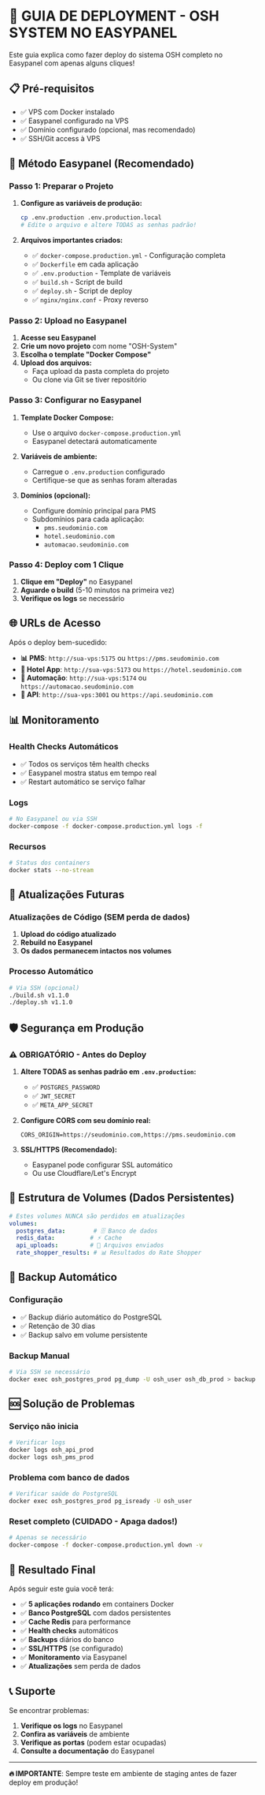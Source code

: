 # 🚀 GUIA DE DEPLOYMENT - OSH SYSTEM NO EASYPANEL

Este guia explica como fazer deploy do sistema OSH completo no Easypanel com apenas alguns cliques!

## 📋 Pré-requisitos

- ✅ VPS com Docker instalado
- ✅ Easypanel configurado na VPS
- ✅ Domínio configurado (opcional, mas recomendado)
- ✅ SSH/Git access à VPS

## 🎯 Método Easypanel (Recomendado)

### Passo 1: Preparar o Projeto

1. **Configure as variáveis de produção:**
   ```bash
   cp .env.production .env.production.local
   # Edite o arquivo e altere TODAS as senhas padrão!
   ```

2. **Arquivos importantes criados:**
   - ✅ `docker-compose.production.yml` - Configuração completa
   - ✅ `Dockerfile` em cada aplicação
   - ✅ `.env.production` - Template de variáveis
   - ✅ `build.sh` - Script de build
   - ✅ `deploy.sh` - Script de deploy
   - ✅ `nginx/nginx.conf` - Proxy reverso

### Passo 2: Upload no Easypanel

1. **Acesse seu Easypanel**
2. **Crie um novo projeto** com nome "OSH-System"
3. **Escolha o template "Docker Compose"**
4. **Upload dos arquivos:**
   - Faça upload da pasta completa do projeto
   - Ou clone via Git se tiver repositório

### Passo 3: Configurar no Easypanel

1. **Template Docker Compose:**
   - Use o arquivo `docker-compose.production.yml`
   - Easypanel detectará automaticamente

2. **Variáveis de ambiente:**
   - Carregue o `.env.production` configurado
   - Certifique-se que as senhas foram alteradas

3. **Domínios (opcional):**
   - Configure domínio principal para PMS
   - Subdomínios para cada aplicação:
     - `pms.seudominio.com`
     - `hotel.seudominio.com` 
     - `automacao.seudominio.com`

### Passo 4: Deploy com 1 Clique

1. **Clique em "Deploy"** no Easypanel
2. **Aguarde o build** (5-10 minutos na primeira vez)
3. **Verifique os logs** se necessário

## 🌐 URLs de Acesso

Após o deploy bem-sucedido:

- **📊 PMS**: `http://sua-vps:5175` ou `https://pms.seudominio.com`
- **🏨 Hotel App**: `http://sua-vps:5173` ou `https://hotel.seudominio.com`
- **🤖 Automação**: `http://sua-vps:5174` ou `https://automacao.seudominio.com`
- **🔧 API**: `http://sua-vps:3001` ou `https://api.seudominio.com`

## 📊 Monitoramento

### Health Checks Automáticos
- ✅ Todos os serviços têm health checks
- ✅ Easypanel mostra status em tempo real
- ✅ Restart automático se serviço falhar

### Logs
```bash
# No Easypanel ou via SSH
docker-compose -f docker-compose.production.yml logs -f
```

### Recursos
```bash
# Status dos containers
docker stats --no-stream
```

## 🔧 Atualizações Futuras

### Atualizações de Código (SEM perda de dados)
1. **Upload do código atualizado**
2. **Rebuild no Easypanel** 
3. **Os dados permanecem intactos nos volumes**

### Processo Automático
```bash
# Via SSH (opcional)
./build.sh v1.1.0
./deploy.sh v1.1.0
```

## 🛡️ Segurança em Produção

### ⚠️ OBRIGATÓRIO - Antes do Deploy

1. **Altere TODAS as senhas padrão em `.env.production`:**
   - ✅ `POSTGRES_PASSWORD`
   - ✅ `JWT_SECRET`  
   - ✅ `META_APP_SECRET`

2. **Configure CORS com seu domínio real:**
   ```env
   CORS_ORIGIN=https://seudominio.com,https://pms.seudominio.com
   ```

3. **SSL/HTTPS (Recomendado):**
   - Easypanel pode configurar SSL automático
   - Ou use Cloudflare/Let's Encrypt

## 📂 Estrutura de Volumes (Dados Persistentes)

```yaml
# Estes volumes NUNCA são perdidos em atualizações
volumes:
  postgres_data:        # 🗄️ Banco de dados
  redis_data:          # ⚡ Cache
  api_uploads:         # 📁 Arquivos enviados
  rate_shopper_results: # 📊 Resultados do Rate Shopper
```

## 🔄 Backup Automático

### Configuração
- ✅ Backup diário automático do PostgreSQL
- ✅ Retenção de 30 dias
- ✅ Backup salvo em volume persistente

### Backup Manual
```bash
# Via SSH se necessário
docker exec osh_postgres_prod pg_dump -U osh_user osh_db_prod > backup.sql
```

## 🆘 Solução de Problemas

### Serviço não inicia
```bash
# Verificar logs
docker logs osh_api_prod
docker logs osh_pms_prod
```

### Problema com banco de dados
```bash
# Verificar saúde do PostgreSQL
docker exec osh_postgres_prod pg_isready -U osh_user
```

### Reset completo (CUIDADO - Apaga dados!)
```bash
# Apenas se necessário
docker-compose -f docker-compose.production.yml down -v
```

## 🎉 Resultado Final

Após seguir este guia você terá:

- ✅ **5 aplicações rodando** em containers Docker
- ✅ **Banco PostgreSQL** com dados persistentes
- ✅ **Cache Redis** para performance
- ✅ **Health checks** automáticos
- ✅ **Backups** diários do banco
- ✅ **SSL/HTTPS** (se configurado)
- ✅ **Monitoramento** via Easypanel
- ✅ **Atualizações** sem perda de dados

## 📞 Suporte

Se encontrar problemas:

1. **Verifique os logs** no Easypanel
2. **Confira as variáveis** de ambiente 
3. **Verifique as portas** (podem estar ocupadas)
4. **Consulte a documentação** do Easypanel

---

**🔥 IMPORTANTE**: Sempre teste em ambiente de staging antes de fazer deploy em produção!